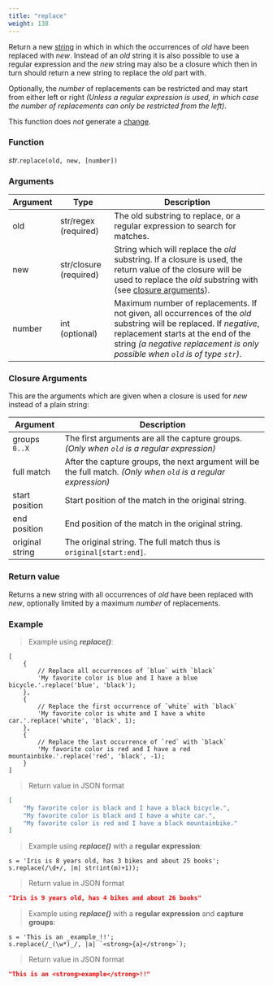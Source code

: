 ```yaml
---
title: "replace"
weight: 138
---
```


Return a new [string](..) in which in which the occurrences of *old* have been replaced with *new*. Instead of an *old* string it is also possible to use a regular expression and the *new* string may also be a closure which then in turn should return a new string to replace the *old* part with.

Optionally, the *number* of replacements can be restricted and may start from either left or right *(Unless a regular expression is used, in which case the number of replacements can only be restricted from the left)*.


This function does *not* generate a [change](../../../overview/changes).

### Function

*str*.`replace(old, new, [number])`

### Arguments

Argument | Type | Description
-------- | ---- | -----------
old | str/regex (required) | The old substring to replace, or a regular expression to search for matches.
new | str/closure (required) | String which will replace the *old* substring. If a closure is used, the return value of the closure will be used to replace the *old* substring with (see [closure arguments](#closure-arguments)).
number | int (optional) | Maximum number of replacements. If not given, all occurrences of the *old* substring will be replaced. If *negative*, replacement starts at the end of the string *(a negative replacement is only possible when `old` is of type `str`)*.

### Closure Arguments

This are the arguments which are given when a closure is used for *new* instead of a plain string:

Argument | Description
----- | -----------
groups `0..X` | The first arguments are all the capture groups. *(Only when `old` is a regular expression)*
full match | After the capture groups, the next argument will be the full match. *(Only when `old` is a regular expression)*
start position | Start position of the match in the original string.
end position | End position of the match in the original string.
original string | The original string. The full match thus is `original[start:end]`.


### Return value

Returns a new string with all occurrences of *old* have been replaced with *new*, optionally limited by a maximum *number* of replacements.

### Example

> Example using ***replace()***:

```thingsdb,json_response
[
    {
        // Replace all occurrences of `blue` with `black`
        'My favorite color is blue and I have a blue bicycle.'.replace('blue', 'black');
    },
    {
        // Replace the first occurrence of `white` with `black`
        'My favorite color is white and I have a white car.'.replace('white', 'black', 1);
    },
    {
        // Replace the last occurrence of `red` with `black`
        'My favorite color is red and I have a red mountainbike.'.replace('red', 'black', -1);
    }
]
```

> Return value in JSON format

```json
[
    "My favorite color is black and I have a black bicycle.",
    "My favorite color is black and I have a white car.",
    "My favorite color is red and I have a black mountainbike."
]
```

> Example using ***replace()*** with a **regular expression**:

```thingsdb,json_response
s = 'Iris is 8 years old, has 3 bikes and about 25 books';
s.replace(/\d+/, |m| str(int(m)+1));
```

> Return value in JSON format

```json
"Iris is 9 years old, has 4 bikes and about 26 books"
```

> Example using ***replace()*** with a **regular expression** and **capture groups**:

```thingsdb,json_response
s = 'This is an _example_!!';
s.replace(/_(\w*)_/, |a| `<strong>{a}</strong>`);
```

> Return value in JSON format

```json
"This is an <strong>example</strong>!!"
```